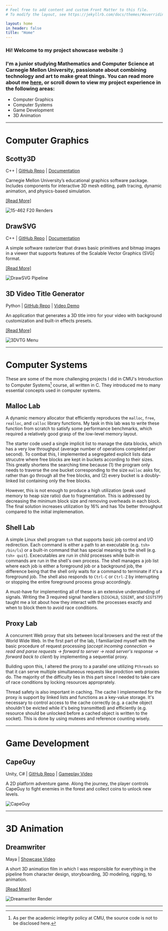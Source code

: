 ```yaml
---
# Feel free to add content and custom Front Matter to this file.
# To modify the layout, see https://jekyllrb.com/docs/themes/#overriding-theme-defaults

layout: home
in_header: false
title: "Home"
---
```


### Hi! Welcome to my project showcase website :)
### I'm a junior studying Mathematics and Computer Science at Carnegie Mellon University, passionate about combining technology and art to make great things. You can read more about me [here](about.markdown), or scroll down to view my project experience in the following areas:
- Computer Graphics
- Computer Systems
- Game Development
- 3D Animation

---
# **Computer Graphics**
## Scotty3D
C++ | [GitHub Repo](https://github.com/CMU-Graphics/Scotty3D) | [Documentation](https://cmu-graphics.github.io/Scotty3D/)

Carnegie Mellon University’s educational graphics software package. Includes components for interactive 3D mesh editing, path tracing, dynamic animation, and physics-based simulation.

[[Read More]](projects/Scotty3D.md)

![15-462 F20 Renders](media/scotty3d/scotty3d-001.png)

## DrawSVG
C++ | [GitHub Repo](https://github.com/CMU-Graphics/DrawSVG) | [Documentation](https://github.com/CMU-Graphics/DrawSVG/blob/master/README.md)

A simple software rasterizer that draws basic primitives and bitmap images in a viewer that supports features of the Scalable Vector Graphics (SVG) format.

[[Read More]](projects/DrawSVG.md)

![DrawSVG Pipeline](media/drawsvg/DrawSVG-001.png)

## 3D Video Title Generator
Python | [GitHub Repo](https://github.com/fakeveliu/3D-Video-Title-Generator) | [Video Demo](https://www.youtube.com/watch?v=_HKwtrwD1u4)

An application that generates a 3D title intro for your video with background customization and built-in effects presets.

[[Read More]](projects/3D-Video-Title-Generator.md)

![3DVTG Menu](media/3d-video-title-generator/3DVTG-001.jpg)

---

# **Computer Systems**
These are some of the more challenging projects I did in CMU's Introduction to Computer Systems[^1] course, all written in C. They introduced me to many essential concepts used in computer systems.

## Malloc Lab
A dynamic memory allocator that efficiently reproduces the `malloc`, `free`, `realloc`, and `calloc` library functions. My task in this lab was to write these function from scratch to satisfy some performance benchmarks, which required a relatively good grasp of the low-level memory layout. 

The starter code used a single implicit list to manage the data blocks, which has a very low throughput (average number of operations completed per second). To combat this, I implemented a segregated explicit lists data strucutre where free blocks are kept in buckets according to their sizes. This greatly shortens the searching time because (1) the program only needs to traverse the one bucket corresponding to the size `malloc` asks for, rather than go through all the free blocks, and (2) every bucket is a doubly-linked list containing only the free blocks.

However, this is not enough to produce a high utilization (peak used memory to heap size ratio) due to fragmentation. This is addressed by decreasing the minimum block size and removing overheads in each block. The final solution increases utilization by 16% and has 10x better throughput compared to the initial implemenation.

## Shell Lab
A simple Linux shell program `tsh` that supports basic job control and I/O redirection. Each command is either a path to an executable (e.g. `tsh> /bin/ls`) or a built-in command that has special meaning to the shell (e.g. `tsh> quit`). Excecutables are run in child processes while built-in commands are run in the shell's own process. The shell manages a job list where each job is either a foreground job or a background job, the difference being that the shell only waits for a command to terminate if it's a foreground job. The shell also responds to `Ctrl-C` or `Ctrl-Z` by interrupting or stopping the entire foreground process group accordingly.

A must-have for implementing all of these is an extensive understanding of signals. Writing the 3 required signal handlers (`SIGCHLD`, `SIGINT`, and `SIGTSTP`) taught me a lot about how they interact with the processes exactly and when to block them to avoid race conditions.
## Proxy Lab
A concurrent Web proxy that sits between local browsers and the rest of the World Wide Web. In the first part of the lab, I familiarized myself with the basic procedure of request processing (*accept incoming connection -> read and parse requests -> forward to server -> read server's response -> forward back to client*) by implementing a sequential proxy.

Building upon this, I altered the proxy to a parallel one utilizing `Pthreads` so that it can serve multiple simultaneous requests like prodction web proxies do. The majority of the difficulty lies in this part since I needed to take care of race conditions by locking resources approprately.

Thread safety is also important in caching. The cache I implemented for the proxy is support by linked lists and functions as a key-value storage. It's necessary to control access to the cache correctly (e.g. a cache object shouldn't be evicted while it's being transmitted) and efficiently (e.g. resource should be unlocked before a cached object is written to the socket). This is done by using mutexes and reference counting wisely.

[^1]: As per the academic integrity policy at CMU, the source code is not to be disclosed here.

---

# **Game Development**
## CapeGuy
Unity, C# | [GitHub Repo](https://github.com/fakeveliu/CapeGuy) | [Gameplay Video](https://www.youtube.com/watch?v=tRJ_BaRIuRc)

A 2D platform adventure game. Along the journey, the player controls CapeGuy to fight enemies in the forest and collect coins to unlock new levels.

![CapeGuy](media/capeguy/capeguy-001.png)

---

# **3D Animation**
## Dreamwriter
Maya | [Showcase Video](https://www.youtube.com/watch?v=1fceOg6SGZs)

A short 3D animation film in which I was responsible for everything in the pipeline from character design, storyboarding, 3D modeling, rigging, to animation.

[[Read More]](projects/Dreamwriter.md)

![Dreamwriter Render](media/dreamwriter/dreamwriter-001.jpeg)

---